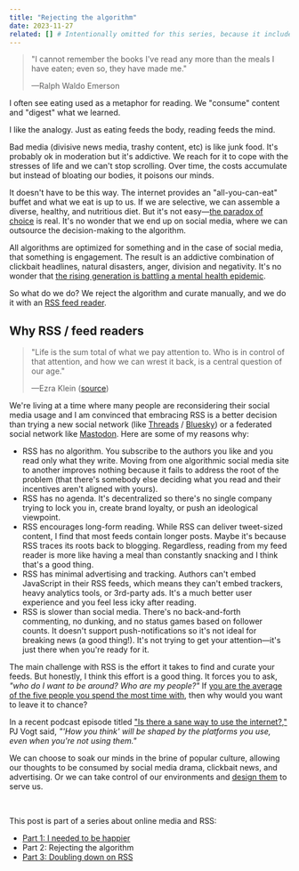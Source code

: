 ```yaml
---
title: "Rejecting the algorithm"
date: 2023-11-27
related: [] # Intentionally omitted for this series, because it includes it's own related links list.
---
```


> "I cannot remember the books I've read any more than the meals I have eaten; even so, they have made me."
>
> —Ralph Waldo Emerson

I often see eating used as a metaphor for reading. We "consume" content and "digest" what we learned.

I like the analogy. Just as eating feeds the body, reading feeds the mind.

Bad media (divisive news media, trashy content, etc) is like junk food. It's probably ok in moderation but it's addictive. We reach for it to cope with the stresses of life and we can't stop scrolling. Over time, the costs accumulate but instead of bloating our bodies, it poisons our minds.

It doesn't have to be this way. The internet provides an "all-you-can-eat" buffet and what we eat is up to us. If we are selective, we can assemble a diverse, healthy, and nutritious diet. But it's not easy—[the paradox of choice](https://en.wikipedia.org/wiki/The_Paradox_of_Choice) is real. It's no wonder that we end up on social media, where we can outsource the decision-making to the algorithm.

All algorithms are optimized for something and in the case of social media, that something is engagement. The result is an addictive combination of clickbait headlines, natural disasters, anger, division and negativity. It's no wonder that [the rising generation is battling a mental health epidemic](https://jonathanhaidt.substack.com/p/social-media-mental-illness-epidemic).

So what do we do? We reject the algorithm and curate manually, and we do it with an [RSS feed reader](https://aboutfeeds.com/).

## Why RSS / feed readers

> "Life is the sum total of what we pay attention to. Who is in control of that attention, and how we can wrest it back, is a central question of our age."
>
> —Ezra Klein ([source](https://twitter.com/ezraklein/status/1159117904358645761?lang=en))

We're living at a time where many people are reconsidering their social media usage and I am convinced that embracing RSS is a better decision than trying a new social network (like [Threads](https://www.threads.net/) / [Bluesky](https://bsky.app/)) or a federated social network like [Mastodon](https://joinmastodon.org/). Here are some of my reasons why:

- RSS has no algorithm. You subscribe to the authors you like and you read only what they write. Moving from one algorithmic social media site to another improves nothing because it fails to address the root of the problem (that there's somebody else deciding what you read and their incentives aren't aligned with yours).
- RSS has no agenda. It's decentralized so there's no single company trying to lock you in, create brand loyalty, or push an ideological viewpoint.
- RSS encourages long-form reading. While RSS can deliver tweet-sized content, I find that most feeds contain longer posts. Maybe it's because RSS traces its roots back to blogging. Regardless, reading from my feed reader is more like having a meal than constantly snacking and I think that's a good thing.
- RSS has minimal advertising and tracking. Authors can't embed JavaScript in their RSS feeds, which means they can't embed trackers, heavy analytics tools, or 3rd-party ads. It's a much better user experience and you feel less icky after reading.
- RSS is slower than social media. There's no back-and-forth commenting, no dunking, and no status games based on follower counts. It doesn't support push-notifications so it's not ideal for breaking news (a good thing!). It's not trying to get your attention—it's just there when you're ready for it.

The main challenge with RSS is the effort it takes to find and curate your feeds. But honestly, I think this effort is a good thing. It forces you to ask, *"who do I want to be around? Who are my people?"* If [you are the average of the five people you spend the most time with](https://www.goodreads.com/quotes/1798-you-are-the-average-of-the-five-people-you-spend), then why would you want to leave it to chance?

In a recent podcast episode titled ["Is there a sane way to use the internet?,"](https://www.youtube.com/watch?v=NiM5rJO_WYc) PJ Vogt said, *"'How you think' will be shaped by the platforms you use, even when you're not using them."*

We can choose to soak our minds in the brine of popular culture, allowing our thoughts to be consumed by social media drama, clickbait news, and advertising. Or we can take control of our environments and [design them]({{site.url}}/2016/07/27/design-your-default/) to serve us.

<br />

<div class="side-note">
  <p>This post is part of a series about online media and RSS:</p>
  <ul>
    <li><a href="{{site.url}}/2023/11/26/i-needed-to-be-happier/">Part 1: I needed to be happier</a></li>
    <li>Part 2: Rejecting the algorithm</li>
    <li><a href="{{site.url}}/2023/11/28/doubling-down-on-rss/">Part 3: Doubling down on RSS</a></li>
  </ul>
</div>
